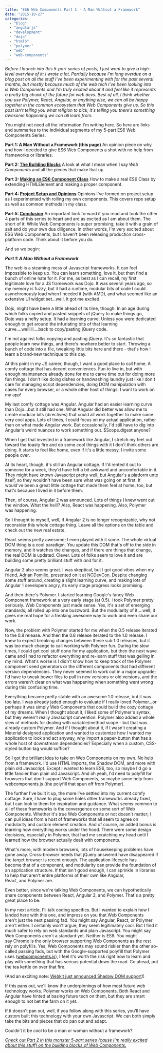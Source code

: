 ```yaml
---
title: "ES6 Web Components Part 1 - A Man Without a Framework"
date: "2015-10-27"
categories:
  - "blog"
  - "angularjs"
  - "development"
  - "dojo"
  - "html5"
  - "polymer"
  - "web"
  - "web-components"
---
```


_Before I launch into this 5-part series of posts, I just want to give a high-level overview of it: I wrote a lot. Partially because I'm long overdue on a blog post on all the stuff I've been experimenting with for the past several months, but mostly because much of the web tech I've been looking into is Web Components and I'm truly excited about it and feel like it represents a pretty big chunk of the future for web devs. Best of all, I think whether you use Polymer, React, Angular, or anything else, we can all be happy together in the common ecosystem that Web Components give us. So this post isn't telling you what religion to pick; it's telling you there's something awesome happening we can all learn from._

You might not need all the information I'm writing here. So here are links and summaries to the individual segments of my 5-part ES6 Web Components Series.

**Part 1: A Man Without a Framework (this page)** An opinion piece on why and how I decided to give ES6 Web Components a shot with no help from frameworks or libraries.

**Part 2: [The Building Blocks](/blog/2015/10/26/es6-web-components-part-2-the-building-blocks)** A look at what I mean when I say _Web Components_ and all the pieces that make that up.

**Part 3: [Making an ES6 Component Class](/blog/2015/10/26/es6-web-components-part-3-making-an-es6-component-class)** How to make a real ES6 Class by extending HTMLElement and making a proper component.

**Part 4: [Project Setup and Opinions](/blog/2015/10/26/es6-web-components-part-4-project-setup-and-opinions)** Opinions I've formed on project setup as I experimented with rolling my own components. This covers repo setup as well as common methods in my class.

**Part 5: [Conclusion](/blog/2015/10/26/es6-web-components-part-5-wrapup)** An important look forward if you read and took the other 4 parts of this series to heart and are as excited as I am about them. The short of it: While Web Components is super promising, take it with a grain of salt and do your own due diligence. In other words, I'm very excited about ES6 Web Components, but I haven't been releasing production cross-platform code. Think about it before you do.

And so we begin:

_**Part 1: A Man Without a Framework**_

The web is a steaming mess of Javascript frameworks. It can feel impossible to keep up. You can learn something, love it, but then find a bunch of online hate for it. For me, as best as I can recall, my first legitimate love for a JS framework was Dojo. It was several years ago, so my memory is fuzzy, but it had a runtime, modular bits of code I could asynchronously load when I needed it (with AMD), and what seemed like an extensive UI widget set...well, it got me excited.

Dojo, might have been a little ahead of its time, though. In an age during which folks copied and pasted snippets of jQuery to make things go, Dojo was a hefty setup. It had a learning curve. Unless you were dedicated enough to get around the infuriating bits of that learning curve....wellllll....back to copy/pasting jQuery code.

I'm not against folks copying and pasting jQuery. It's so fantastic that people learn new things, and there's nowhere better to start. Throwing a bunch of code into a file, tweaking little bits here and there - that's how I learn a brand-new technique to this day.

At this point in my JS career, though, I want a good place to call home. A comfy cottage that has decent conveniences. Fun to live in, but with enough maintenance already done for me to carve time out for doing more fun things. I don't like doing dishes or handwashing laundry just like I don't care for managing script dependencies, doing DOM manipulation with cases for every browser, or a whole other host of things. I want to work on my app!

My last comfy cottage was Angular. Angular had an easier learning curve than Dojo...but it still had one. What Angular did better was allow me to create modular bits (directives) that could all work together to make some very cool apps. Lots of times, I could focus on my actual application, rather than on what made Angular work. But occasionally, I'd still have to dig into Angular's weird nuances to work something out. $Scope.digest anyone?

When I get that invested in a framework like Angular, I stretch my feet out toward the toasty fire and do some cool things with it I don't think others are doing. It starts to feel like home, even if it's a little messy. I invite some people over.

At its heart, though, it's still an Angular cottage. If I'd rented it out to someone for a week, they'd have felt a bit awkward and uncomfortable in it. They might have known Javascript pretty well, but Angular's a platform unto itself, so they wouldn't have been sure what was going on at first. It would've been a great little cottage that made them feel at home, too, but that's because I lived in it before them.

Then, of course, Angular 2 was announced. Lots of things I knew went out the window. What the hell!? Also, React was happening. Also, Polymer was happening.

So I thought to myself, well, if Angular 2 is no longer recognizable, why not reconsider this whole cottage thing. Leave all the options on the table and check out the new real estate.

React seems pretty awesome; I even played with it some. The whole virtual DOM thing is a cool paradigm. You update this DOM that's off to the side in memory, and it watches the changes, and if there _are_ things that change, the real DOM is updated. Clever. Lots of folks seem to love it and are building some pretty brilliant stuff with _and_ for it.

Angular 2 also seems great. I was skeptical, but I got good vibes when my friend, [Adrian Pomilio](http://pomil.io/adrian/), presented on it at [NCDevCon](http://ncdevcon.com/). Despite changing some stuff around, creating a slight learning curve, and making lots of Angular 1 developers angry, its early stage progress looks promising.

And then there's Polymer. I started learning Google's fancy Web Component framework at a very early stage (at 0.5). I took Polymer pretty seriously. Web Components just made sense. Yes, it's a set of emerging standards, all rolled up into one buzzword. But the modularity of it....well, it gives me real hope for a freaking awesome way to work and even share our work.

Now, the problem with Polymer started for me when the 0.5 release iterated to the 0.8 release. And then the 0.8 release iterated to the 1.0 release. I knew to expect breaking changes between these sub 1.0 releases, but it was too much change to call working with Polymer fun. During the slow times, I could get cool stuff done for my application, but then the next wave came and I had to refactor everything and re-learn stuff that was gelling in my mind. What's worse is I didn't know how to keep track of the Polymer component seed generators or the different components that had different version dependencies. They never seemed to work out in a major upgrade; I'd have to tweak bower files to pull in new versions or old versions, and the errors weren't clear on what was happening when something went wrong during this confusing time.

Everything became pretty stable with an awesome 1.0 release, but it was too late. I was already jaded enough to evaluate if I really loved Polymer...or perhaps it was simply Web Components that could build the cozy cottage of my dreams. When I thought about it, I liked some of Polymer's syntax, but they weren't really Javascript convention. Polymer also added a whole slew of methods for dealing with variable/method scope - but that was already custom Polymer. And if I thought about it, if I wasn't creating a Material designed application and wanted to customize how I wanted my application to look and act anyway, why import a paper-button that has a whole host of downstream dependencies? Especially when a custom, CSS-styled button tag would suffice?

So I got the brilliant idea to take on Web Components on my own. No help from a framework. I'd use HTML Imports, the Shadow DOM, and more with plain old Javascript. Except I wanted to learn ES6, too, so maybe I'd go a little fancier than plain old Javascript. And oh yeah, I'd need to polyfill for browsers that don't support Web Components, so maybe some help from webcomponents.js (the polyfill that spun off from Polymer).

The further I've built it up, the more I've settled into my current comfy cottage. Sure, I have to plug some holes other frameworks already fixed, but I can look to them for inspiration and guidance. What seems common to all of these frameworks is the convergence on some sort of Web Components. Whether it's true Web Components or not doesn't matter; I can pull ideas from a host of frameworks that all seem to agree on modularity and custom element creation. And of course, an added bonus is learning how everything works under the hood. There were some design decisions, especially in Polymer, that had me scratching my head until I learned how the browser actually dealt with components.

What's more, with modern browsers, lots of housekeeping problems have gone away. Cross-browser needs that jQuery answered have disappeared if the target browser is recent enough. The application lifecycle has become that of a component, and modularity can provide the foundation of an application structure. If that isn't good enough, I can sprinkle in libraries to help that aren't entire platforms of their own like Angular, React, and Polymer are.

Even better, since we're talking Web Components, we can hypothetically share components between React, Angular 2, and Polymer. That's a pretty great place to be.

In my next article, I'll talk coding specifics. But I wanted to explain how I landed here with this one, and impress on you that Web Components aren't just the next passing fad. You might say Angular, React, or Polymer aren't either. I certainly won't argue; they seem legitimately cool. But I find it much safer to rely on web standards and plain Javascript. You might say Web Components aren't a standard yet. Neither is ES6. You might say Chrome is the only browser supporting Web Components as the rest rely on polyfills. Yes, Web Components may sound riskier than the other so-called passing fads, but with the Google-supported polyfill that Polymer uses ([webcomponents.js](http://webcomponents.org/polyfills/)), I feel it's worth the risk right now to learn and play with something that has serious potential down the road. Go ahead, put the tea kettle on over that fire.

(And an exciting note: [Webkit just announced Shadow DOM support](https://www.webkit.org/blog/4096/introducing-shadow-dom-api/)!)

If this pans out, we'll know the underpinnings of how most future web technology works. Polymer works on Web Components. Both React and Angular have hinted at basing future tech on them, but they are smart enough to not bet the farm on it yet.

If it doesn't pan out, well, if you follow along with this series, you'll have custom built this technology with your own Javascript. We can both simply take the bits and pieces that do pan out and adapt.

Couldn't it be cool to be a man or woman without a framework?

_[Check out Part 2 in this monster 5-part series (cause I'm really excited about this stuff) on the building blocks of Web Components.](/blog/2015/10/26/es6-web-components-part-2-the-building-blocks)_
